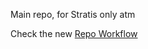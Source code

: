Main repo, for Stratis only atm

Check the new [Repo Workflow](http://gitlab.ofps.net/ofps/BECTI-Benny-Warfare-OFPS.Stratis/wikis/repo-workflow)
